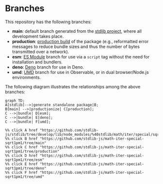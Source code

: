<!--

@license Apache-2.0

Copyright (c) 2022 The Stdlib Authors.

Licensed under the Apache License, Version 2.0 (the "License");
you may not use this file except in compliance with the License.
You may obtain a copy of the License at

    http://www.apache.org/licenses/LICENSE-2.0

Unless required by applicable law or agreed to in writing, software
distributed under the License is distributed on an "AS IS" BASIS,
WITHOUT WARRANTIES OR CONDITIONS OF ANY KIND, either express or implied.
See the License for the specific language governing permissions and
limitations under the License.

-->

# Branches

This repository has the following branches:

-   **main**: default branch generated from the [stdlib project][stdlib-url], where all development takes place.
-   **production**: [production build][production-url] of the package (e.g., reformatted error messages to reduce bundle sizes and thus the number of bytes transmitted over a network).
-   **esm**: [ES Module][esm-url] branch for use via a `script` tag without the need for installation and bundlers.
-   **deno**: [Deno][deno-url] branch for use in Deno.
-   **umd**: [UMD][umd-url] branch for use in Observable, or in dual browser/Node.js environments.

The following diagram illustrates the relationships among the above branches:

```mermaid
graph TD;
A[stdlib]-->|generate standalone package|B;
B[main] -->|productionize| C[production];
C -->|bundle| D[esm];
C -->|bundle| E[deno];
C -->|bundle| F[umd];

%% click A href "https://github.com/stdlib-js/stdlib/tree/develop/lib/node_modules/%40stdlib/math/iter/special/sqrt1pm1"
%% click B href "https://github.com/stdlib-js/math-iter-special-sqrt1pm1/tree/main"
%% click C href "https://github.com/stdlib-js/math-iter-special-sqrt1pm1/tree/production"
%% click D href "https://github.com/stdlib-js/math-iter-special-sqrt1pm1/tree/esm"
%% click E href "https://github.com/stdlib-js/math-iter-special-sqrt1pm1/tree/deno"
%% click F href "https://github.com/stdlib-js/math-iter-special-sqrt1pm1/tree/umd"
```

[stdlib-url]: https://github.com/stdlib-js/stdlib/tree/develop/lib/node_modules/%40stdlib/math/iter/special/sqrt1pm1
[production-url]: https://github.com/stdlib-js/math-iter-special-sqrt1pm1/tree/production
[deno-url]: https://github.com/stdlib-js/math-iter-special-sqrt1pm1/tree/deno
[umd-url]: https://github.com/stdlib-js/math-iter-special-sqrt1pm1/tree/umd
[esm-url]: https://github.com/stdlib-js/math-iter-special-sqrt1pm1/tree/esm